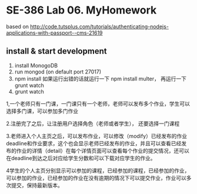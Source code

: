 # SE-386 Lab 06. MyHomework    

based on http://code.tutsplus.com/tutorials/authenticating-nodejs-applications-with-passport--cms-21619

## install & start development
1. install MonogoDB
2. run mongod (on default port 27017)
3. npm install
如果运行出错的话就运行一下 npm install multer， 再运行一下grunt watch
4. grunt watch

1,一个老师只有一门课，一门课只有一个老师，老师可以发布多个作业，学生可以选择多门课，可以参加多门作业

2.注册完了之后，让注册用户选择角色（老师或者学生）， 还要选择一门课程

3.老师进入个人主页之后，可以发布作业，可以修改（modify）已经发布的作业deadline和作业要求，这个也会显示老师已经发布的作业，并且可以查看已经发布的作业的详情（detail）在每个详情页面可以查看每个作业的提交情况，还可以在deadline到达之后对应给学生分数和可以下载对应学生的作业。

4学生的个人主页分别显示可以参加的课程，已经参加的课程，已经参加的作业，可以参加的作业，已经参加的作业在没有逾期的情况下可以提交作业，作业可以多次提交，保持最新版本。
